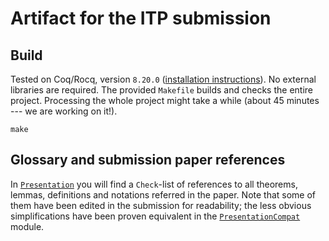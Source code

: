 # Artifact for the ITP submission

## Build

Tested on Coq/Rocq, version `8.20.0` ([installation
instructions](https://rocq-prover.org/releases/8.20.0)). No external libraries
are required. The provided `Makefile` builds and checks the entire project.
Processing the whole project might take a while (about 45 minutes --- we are
working on it!).

```
make
```

## Glossary and submission paper references

In [`Presentation`](theories/Presentation.v) you will find a `Check`-list of
references to all theorems, lemmas, definitions and notations referred in the
paper. Note that some of them have been edited in the submission for
readability; the less obvious simplifications have been proven equivalent in the
[`PresentationCompat`](theories/PresentationCompat.v) module.


